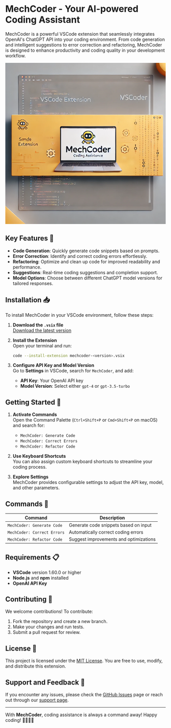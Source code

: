 # MechCoder - Your AI-powered Coding Assistant

MechCoder is a powerful VSCode extension that seamlessly integrates OpenAI's ChatGPT API into your coding environment. From code generation and intelligent suggestions to error correction and refactoring, MechCoder is designed to enhance productivity and coding quality in your development workflow.

![MechCoder Banner](./assets/mechcoder-banner.png)

## Key Features 🚀

- **Code Generation**: Quickly generate code snippets based on prompts.
- **Error Correction**: Identify and correct coding errors effortlessly.
- **Refactoring**: Optimize and clean up code for improved readability and performance.
- **Suggestions**: Real-time coding suggestions and completion support.
- **Model Options**: Choose between different ChatGPT model versions for tailored responses.

## Installation 📥

To install MechCoder in your VSCode environment, follow these steps:

1. **Download the `.vsix` file**  
   [Download the latest version](https://github.com/ignorantrahul/mechcoder/releases)

2. **Install the Extension**  
   Open your terminal and run:

   ```bash
   code --install-extension mechcoder-<version>.vsix
   ```

3. **Configure API Key and Model Version**  
   Go to **Settings** in VSCode, search for `MechCoder`, and add:
   - **API Key**: Your OpenAI API key
   - **Model Version**: Select either `gpt-4` or `gpt-3.5-turbo`

## Getting Started 🌱

1. **Activate Commands**  
   Open the Command Palette (`Ctrl+Shift+P` or `Cmd+Shift+P` on macOS) and search for:

   - `MechCoder: Generate Code`
   - `MechCoder: Correct Errors`
   - `MechCoder: Refactor Code`

2. **Use Keyboard Shortcuts**  
   You can also assign custom keyboard shortcuts to streamline your coding process.

3. **Explore Settings**  
   MechCoder provides configurable settings to adjust the API key, model, and other parameters.

## Commands 📜

| Command                     | Description                            |
| --------------------------- | -------------------------------------- |
| `MechCoder: Generate Code`  | Generate code snippets based on input  |
| `MechCoder: Correct Errors` | Automatically correct coding errors    |
| `MechCoder: Refactor Code`  | Suggest improvements and optimizations |

## Requirements 📋

- **VSCode** version 1.60.0 or higher
- **Node.js** and **npm** installed
- **OpenAI API Key**

## Contributing 🤝

We welcome contributions! To contribute:

1. Fork the repository and create a new branch.
2. Make your changes and run tests.
3. Submit a pull request for review.

## License 📄

This project is licensed under the [MIT License](LICENSE.md). You are free to use, modify, and distribute this extension.

## Support and Feedback 💬

If you encounter any issues, please check the [GitHub Issues](https://github.com/ignorantrahul/mechcoder/issues) page or reach out through our [support page](https://github.com/ignorantrahul/mechcoder).

---

With **MechCoder**, coding assistance is always a command away! Happy coding! 👨‍💻👩‍💻
